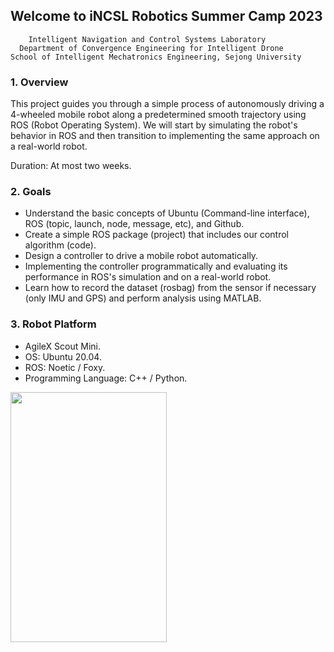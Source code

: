 ## Welcome to iNCSL Robotics Summer Camp 2023
        Intelligent Navigation and Control Systems Laboratory
      Department of Convergence Engineering for Intelligent Drone
    School of Intelligent Mechatronics Engineering, Sejong University
### 1. Overview
This project guides you through a simple process of autonomously driving a 4-wheeled mobile robot along a predetermined smooth trajectory using ROS (Robot Operating System). We will start by simulating the robot's behavior in ROS and then transition to implementing the same approach on a real-world robot.

Duration: At most two weeks.
### 2. Goals
- Understand the basic concepts of Ubuntu (Command-line interface), ROS (topic, launch, node, message, etc), and Github.
- Create a simple ROS package (project) that includes our control algorithm (code).
- Design a controller to drive a mobile robot automatically.
- Implementing the controller programmatically and evaluating its performance in ROS's simulation and on a real-world robot.
- Learn how to record the dataset (rosbag) from the sensor if necessary (only IMU and GPS) and perform analysis using MATLAB.

### 3. Robot Platform
- AgileX Scout Mini.
- OS: Ubuntu 20.04.
- ROS: Noetic / Foxy.
- Programming Language: C++ / Python.

<img src="https://github.com/hoangvietdo/incsl_summer_2023/assets/51826956/ad965c0d-fa97-418a-9bbc-45797883e424" width="250" height="400" align="center">
